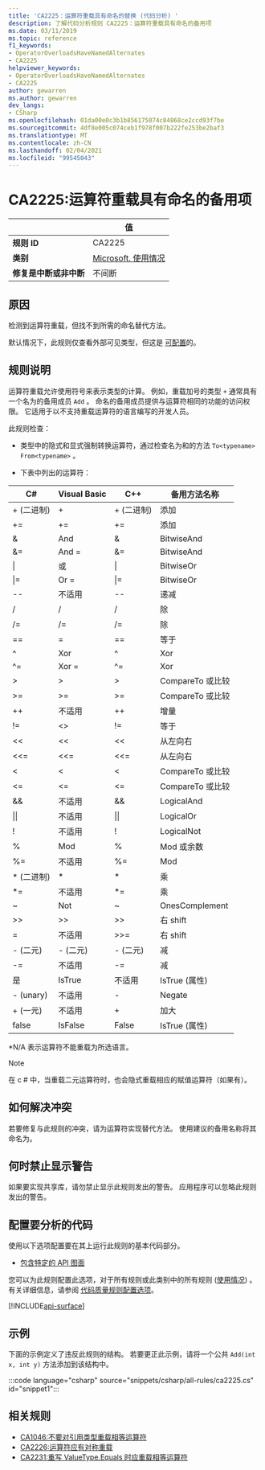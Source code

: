 ```yaml
---
title: 'CA2225：运算符重载具有命名的替换 (代码分析) '
description: 了解代码分析规则 CA2225：运算符重载具有命名的备用项
ms.date: 03/11/2019
ms.topic: reference
f1_keywords:
- OperatorOverloadsHaveNamedAlternates
- CA2225
helpviewer_keywords:
- OperatorOverloadsHaveNamedAlternates
- CA2225
author: gewarren
ms.author: gewarren
dev_langs:
- CSharp
ms.openlocfilehash: 01da00e0c3b1b856175074c84868ce2ccd93f7be
ms.sourcegitcommit: 4df8e005c074ceb1f978f007b222fe253be2baf3
ms.translationtype: MT
ms.contentlocale: zh-CN
ms.lasthandoff: 02/04/2021
ms.locfileid: "99545043"
---
```

# <a name="ca2225-operator-overloads-have-named-alternates"></a>CA2225:运算符重载具有命名的备用项

| | 值 |
|-|-|
| **规则 ID** |CA2225|
| **类别** |[Microsoft. 使用情况](usage-warnings.md)|
| **修复是中断或非中断** |不间断|

## <a name="cause"></a>原因

检测到运算符重载，但找不到所需的命名替代方法。

默认情况下，此规则仅查看外部可见类型，但这是 [可配置](#configure-code-to-analyze)的。

## <a name="rule-description"></a>规则说明

运算符重载允许使用符号来表示类型的计算。 例如，重载加号的类型 `+` 通常具有一个名为的备用成员 `Add` 。 命名的备用成员提供与运算符相同的功能的访问权限。 它适用于以不支持重载运算符的语言编写的开发人员。

此规则检查：

- 类型中的隐式和显式强制转换运算符，通过检查名为和的方法 `To<typename>` `From<typename>` 。

- 下表中列出的运算符：

|C#|Visual Basic|C++|备用方法名称|
|-|-|-|-|
|+ (二进制) |+|+ (二进制) |添加|
|+=|+=|+=|添加|
|&|And|&|BitwiseAnd|
|&=|And =|&=|BitwiseAnd|
|&#124;|或|&#124;|BitwiseOr|
|&#124;=|Or =|&#124;=|BitwiseOr|
|--|不适用|--|递减|
|/|/|/|除|
|/=|/=|/=|除|
|==|=|==|等于|
|^|Xor|^|Xor|
|^=|Xor =|^=|Xor|
|>|>|>|CompareTo 或比较|
|>=|>=|>=|CompareTo 或比较|
|++|不适用|++|增量|
|!=|<>|!=|等于|
|<<|<<|<<|从左向右|
|<<=|<<=|<<=|从左向右|
|<|<|<|CompareTo 或比较|
|<=|<=|\<=|CompareTo 或比较|
|&&|不适用|&&|LogicalAnd|
|&#124;&#124;|不适用|&#124;&#124;|LogicalOr|
|!|不适用|!|LogicalNot|
|%|Mod|%|Mod 或余数|
|%=|不适用|%=|Mod|
|\* (二进制) |\*|\*|乘|
|\*=|不适用|\*=|乘|
|~|Not|~|OnesComplement|
|>>|>>|>>|右 shift|
=|不适用|>>=|右 shift|
|- (二元) |- (二元) |- (二元) |减|
|-=|不适用|-=|减|
|是|IsTrue|不适用|IsTrue (属性) |
| - (unary)   |不适用|-|Negate|
|+ (一元) |不适用|+|加大|
|false|IsFalse|False|IsTrue (属性) |

\*N/A 表示运算符不能重载为所选语言。

> [!NOTE]
> 在 c # 中，当重载二元运算符时，也会隐式重载相应的赋值运算符（如果有）。

## <a name="how-to-fix-violations"></a>如何解决冲突

若要修复与此规则的冲突，请为运算符实现替代方法。 使用建议的备用名称将其命名为。

## <a name="when-to-suppress-warnings"></a>何时禁止显示警告

如果要实现共享库，请勿禁止显示此规则发出的警告。 应用程序可以忽略此规则发出的警告。

## <a name="configure-code-to-analyze"></a>配置要分析的代码

使用以下选项配置要在其上运行此规则的基本代码部分。

- [包含特定的 API 图面](#include-specific-api-surfaces)

您可以为此规则配置此选项，对于所有规则或此类别中的所有规则 ([使用情况](usage-warnings.md)) 。 有关详细信息，请参阅 [代码质量规则配置选项](../code-quality-rule-options.md)。

[!INCLUDE[api-surface](~/includes/code-analysis/api-surface.md)]

## <a name="example"></a>示例

下面的示例定义了违反此规则的结构。 若要更正此示例，请将一个公共 `Add(int x, int y)` 方法添加到该结构中。

:::code language="csharp" source="snippets/csharp/all-rules/ca2225.cs" id="snippet1":::

## <a name="related-rules"></a>相关规则

- [CA1046:不要对引用类型重载相等运算符](ca1046.md)
- [CA2226:运算符应有对称重载](ca2226.md)
- [CA2231:重写 ValueType.Equals 时应重载相等运算符](ca2231.md)
